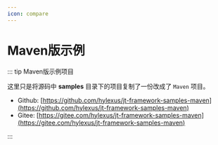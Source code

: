 ```yaml
---
icon: compare
---
```


# Maven版示例

::: tip Maven版示例项目

这里只是将源码中 **samples** 目录下的项目复制了一份改成了 `Maven` 项目。

- Github: [https://github.com/hylexus/jt-framework-samples-maven](https://github.com/hylexus/jt-framework-samples-maven)
- Gitee: [https://gitee.com/hylexus/jt-framework-samples-maven](https://gitee.com/hylexus/jt-framework-samples-maven)

:::
